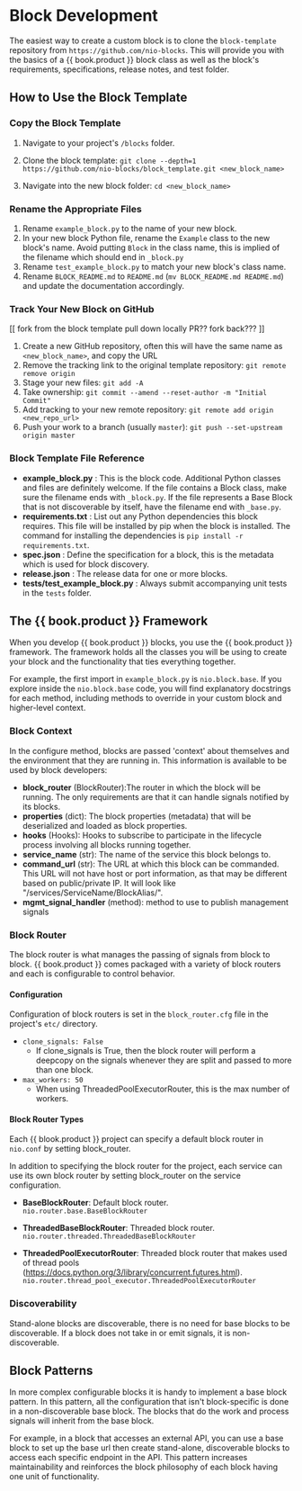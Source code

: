 # Block Development

The easiest way to create a custom block is to clone the `block-template` repository from `https://github.com/nio-blocks`. This will provide you with the basics of a {{ book.product }} block class as well as the block's requirements, specifications, release notes, and test folder.

## How to Use the Block Template

### Copy the Block Template

1. Navigate to your project's `/blocks` folder.

2. Clone the block template: `git clone --depth=1 https://github.com/nio-blocks/block_template.git <new_block_name>`

2. Navigate into the new block folder: `cd <new_block_name>`

### Rename the Appropriate Files

1. Rename `example_block.py` to the name of your new block.
1. In your new block Python file, rename the `Example` class to the new block's name. Avoid putting `Block` in the class name, this is implied of the filename which should end in `_block.py`
1. Rename `test_example_block.py` to match your new block's class name.
1. Rename `BLOCK_README.md` to `README.md` (`mv BLOCK_README.md README.md`) and update the documentation accordingly.

### Track Your New Block on GitHub

[[ fork from the block template
pull down locally
PR?? fork back??? ]]

1. Create a new GitHub repository, often this will have the same name as `<new_block_name>`, and copy the URL
1. Remove the tracking link to the original template repository: `git remote remove origin`
1. Stage your new files: `git add -A`
1. Take ownership: `git commit --amend --reset-author -m "Initial Commit"`
1. Add tracking to your new remote repository: `git remote add origin <new_repo_url>`
1. Push your work to a branch (usually `master`): `git push --set-upstream origin master`

### Block Template File Reference

 * **example_block.py** : This is the block code. Additional Python classes and files are definitely welcome. If the file contains a Block class, make sure the filename ends with `_block.py`. If the file represents a Base Block that is not discoverable by itself, have the filename end with `_base.py`.
 * **requirements.txt** : List out any Python dependencies this block requires. This file will be installed by pip when the block is installed. The command for installing the dependencies is `pip install -r requirements.txt`.
 * **spec.json** : Define the specification for a block, this is the metadata which is used for block discovery.
 * **release.json** : The release data for one or more blocks.
 * **tests/test_example_block.py** : Always submit accompanying unit tests in the `tests` folder.

## The {{ book.product }} Framework

 When you develop {{ book.product }} blocks, you use the {{ book.product }} framework. The framework holds all the classes you will be using to create your block and the functionality that ties everything together.

 For example, the first import in `example_block.py` is `nio.block.base`. If you explore inside the `nio.block.base` code, you will find explanatory docstrings for each method, including methods to override in your custom block and higher-level context.

### Block Context

In the configure method, blocks are passed 'context' about themselves and the environment that they are running in. This information is available to be used by block developers:

* **block_router** (BlockRouter):The router in which the block will be running. The only requirements are that it can handle signals notified by its blocks.
* **properties** (dict): The block properties (metadata) that will be deserialized and loaded as block properties.
* **hooks** (Hooks): Hooks to subscribe to participate in the lifecycle process involving all blocks running together.
* **service_name** (str): The name of the service this block belongs to.
* **command_url** (str): The URL at which this block can be commanded. This URL will not have host or port information, as that may be different based on public/private IP. It will look like "/services/ServiceName/BlockAlias/".
* **mgmt_signal_handler** (method): method to use to publish management signals

### Block Router

The block router is what manages the passing of signals from block to block. {{ book.product }} comes packaged with a variety of block routers and each is configurable to control behavior.

#### Configuration

Configuration of block routers is set in the `block_router.cfg` file in the project's `etc/` directory.

* `clone_signals: False`
   * If clone_signals is True, then the block router will perform a deepcopy on the signals whenever they are split and passed to more than one block.
* `max_workers: 50`
   * When using ThreadedPoolExecutorRouter, this is the max number of workers.

#### Block Router Types

Each {{ blook.product }} project can specify a default block router in `nio.conf` by setting block_router.

In addition to specifying the block router for the project, each service can use its own block router by setting block_router on the service configuration.

* **BaseBlockRouter**: Default block router. `nio.router.base.BaseBlockRouter`

* **ThreadedBaseBlockRouter**: Threaded block router. `nio.router.threaded.ThreadedBaseBlockRouter`

* **ThreadedPoolExecutorRouter**: Threaded block router that makes used of thread pools (https://docs.python.org/3/library/concurrent.futures.html). `nio.router.thread_pool_executor.ThreadedPoolExecutorRouter`

### Discoverability

Stand-alone blocks are discoverable, there is no need for base blocks to be discoverable. If a block does not take in or emit signals, it is non-discoverable.


## Block Patterns

In more complex configurable blocks it is handy to implement a base block pattern. In this pattern, all the configuration that isn't block-specific is done in a non-discoverable base block. The blocks that do the work and process signals will inherit from the base block.

For example, in a block that accesses an external API, you can use a base block to set up the base url then create stand-alone, discoverable blocks to access each specific endpoint in the API. This pattern increases maintainability and reinforces the block philosophy of each block having one unit of functionality.

